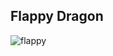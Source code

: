 ## Flappy Dragon

![flappy](https://github.com/user-attachments/assets/36dd78fb-3e30-4494-9806-5baae97b5c57)
